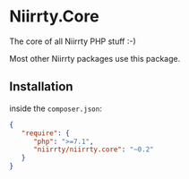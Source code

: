 # Niirrty.Core

The core of all Niirrty PHP stuff :-)

Most other Niirrty packages use this package.

## Installation

inside the `composer.json`:

```json
{
   "require": {
      "php": ">=7.1",
      "niirrty/niirrty.core": "~0.2"
   }
}
```